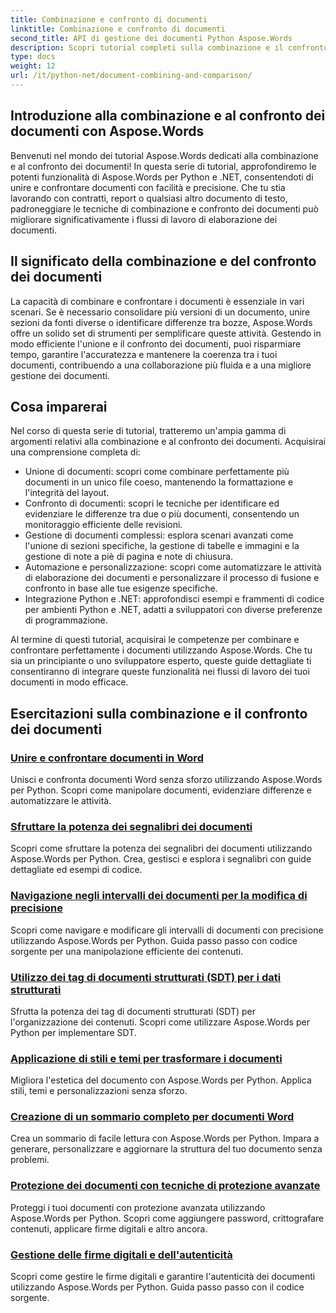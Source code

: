 ```yaml
---
title: Combinazione e confronto di documenti
linktitle: Combinazione e confronto di documenti
second_title: API di gestione dei documenti Python Aspose.Words
description: Scopri tutorial completi sulla combinazione e il confronto dei documenti utilizzando Aspose.Words per Python e .NET. Scopri come unire e confrontare documenti senza problemi, migliorando i flussi di lavoro di elaborazione dei documenti.
type: docs
weight: 12
url: /it/python-net/document-combining-and-comparison/
---
```

## Introduzione alla combinazione e al confronto dei documenti con Aspose.Words

Benvenuti nel mondo dei tutorial Aspose.Words dedicati alla combinazione e al confronto dei documenti! In questa serie di tutorial, approfondiremo le potenti funzionalità di Aspose.Words per Python e .NET, consentendoti di unire e confrontare documenti con facilità e precisione. Che tu stia lavorando con contratti, report o qualsiasi altro documento di testo, padroneggiare le tecniche di combinazione e confronto dei documenti può migliorare significativamente i flussi di lavoro di elaborazione dei documenti.

## Il significato della combinazione e del confronto dei documenti

La capacità di combinare e confrontare i documenti è essenziale in vari scenari. Se è necessario consolidare più versioni di un documento, unire sezioni da fonti diverse o identificare differenze tra bozze, Aspose.Words offre un solido set di strumenti per semplificare queste attività. Gestendo in modo efficiente l'unione e il confronto dei documenti, puoi risparmiare tempo, garantire l'accuratezza e mantenere la coerenza tra i tuoi documenti, contribuendo a una collaborazione più fluida e a una migliore gestione dei documenti.

## Cosa imparerai

Nel corso di questa serie di tutorial, tratteremo un'ampia gamma di argomenti relativi alla combinazione e al confronto dei documenti. Acquisirai una comprensione completa di:

- Unione di documenti: scopri come combinare perfettamente più documenti in un unico file coeso, mantenendo la formattazione e l'integrità del layout.
- Confronto di documenti: scopri le tecniche per identificare ed evidenziare le differenze tra due o più documenti, consentendo un monitoraggio efficiente delle revisioni.
- Gestione di documenti complessi: esplora scenari avanzati come l'unione di sezioni specifiche, la gestione di tabelle e immagini e la gestione di note a piè di pagina e note di chiusura.
- Automazione e personalizzazione: scopri come automatizzare le attività di elaborazione dei documenti e personalizzare il processo di fusione e confronto in base alle tue esigenze specifiche.
- Integrazione Python e .NET: approfondisci esempi e frammenti di codice per ambienti Python e .NET, adatti a sviluppatori con diverse preferenze di programmazione.

Al termine di questi tutorial, acquisirai le competenze per combinare e confrontare perfettamente i documenti utilizzando Aspose.Words. Che tu sia un principiante o uno sviluppatore esperto, queste guide dettagliate ti consentiranno di integrare queste funzionalità nei flussi di lavoro dei tuoi documenti in modo efficace.

## Esercitazioni sulla combinazione e il confronto dei documenti
### [Unire e confrontare documenti in Word](./merge-compare-documents/)
Unisci e confronta documenti Word senza sforzo utilizzando Aspose.Words per Python. Scopri come manipolare documenti, evidenziare differenze e automatizzare le attività.
### [Sfruttare la potenza dei segnalibri dei documenti](./document-bookmarks/)
Scopri come sfruttare la potenza dei segnalibri dei documenti utilizzando Aspose.Words per Python. Crea, gestisci e esplora i segnalibri con guide dettagliate ed esempi di codice.
### [Navigazione negli intervalli dei documenti per la modifica di precisione](./document-ranges/)
Scopri come navigare e modificare gli intervalli di documenti con precisione utilizzando Aspose.Words per Python. Guida passo passo con codice sorgente per una manipolazione efficiente dei contenuti.
### [Utilizzo dei tag di documenti strutturati (SDT) per i dati strutturati](./document-sdts/)
Sfrutta la potenza dei tag di documenti strutturati (SDT) per l'organizzazione dei contenuti. Scopri come utilizzare Aspose.Words per Python per implementare SDT.
### [Applicazione di stili e temi per trasformare i documenti](./apply-styles-themes-documents/)
Migliora l'estetica del documento con Aspose.Words per Python. Applica stili, temi e personalizzazioni senza sforzo.
### [Creazione di un sommario completo per documenti Word](./generate-table-contents/)
Crea un sommario di facile lettura con Aspose.Words per Python. Impara a generare, personalizzare e aggiornare la struttura del tuo documento senza problemi.
### [Protezione dei documenti con tecniche di protezione avanzate](./secure-documents-protection/)
Proteggi i tuoi documenti con protezione avanzata utilizzando Aspose.Words per Python. Scopri come aggiungere password, crittografare contenuti, applicare firme digitali e altro ancora.
### [Gestione delle firme digitali e dell'autenticità](./manage-digital-signatures/)
Scopri come gestire le firme digitali e garantire l'autenticità dei documenti utilizzando Aspose.Words per Python. Guida passo passo con il codice sorgente.